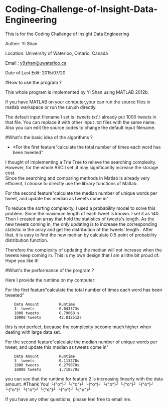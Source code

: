 # Coding-Challenge-of-Insight-Data-Engineering
This is for the Coding Challenge of Insight Data Engineering

Auther: Yi Shan 

Location: University of Waterloo, Ontario, Canada

Email : y9shan@uwaterloo.ca

Date of Last Edit: 2015/07/20






#How to use the program ?


This whole program is implemented by Yi Shan using MATLAB 2012b.

If you have MATLAB on your computer,your can run the source files in matlab warkspace or run the run.sh directly.

The default input filename I set is 'tweets.txt'.I already put 1000 tweets in that file. You can replace it with other input .txt files with the same name. 
Also you can edit the source codes to change the default input filename.


#What's the basic idea of  the algorithms ?

* *For the first feature"calculate the total number of times each word has been tweeted"

I thought of implementing a Trie Tree to relieve the searching complexity. However, for the whole ASCII set ,it may significantly increase the storage cost.  
Since the searching and comparing methods in Matlab is already very efficient, I choose to directly use the library functions of Matlab.


For the second feature"calculate the median number of unique words per tweet, and update this median as tweets come in"

To reduce the sorting complexity, I used a probability model to solve this problem. 
Since the maximum length of each tweet is known. I set it as 140. Then I created an array that hold the statistics of tweets's length.
As the new tweets coming in, the only updating is to increase the corresponding statistic in the array and get the distribution of the tweets' length .
After that, it is easy to find the new median by calculate 0.5 point of probability distribution function.

Therefore the complexity of updating the median will not increase when the tweets keep coming in. 
This is my own design that I am a little bit proud of. Hope you like it!


#What's the performance of the program ?

Here I provide the runtime on my computer:

For the first feature"calculate the total number of times each word has been tweeted"

		Data Amount			Runtime
		3  tweets			0.043373s
		1000 tweets			0.79668 s
		10000 tweets		42.812512s


this is not perfect, because the complexity become much higher when dealing with large data set.

For the second feature"calculate the median number of unique words per tweet, and update this median as tweets come in"

		Data Amount			Runtime
		3  tweets			0.113278s
		1000 tweets			0.279070s
		10000 tweets		1.718570s

you can see that the runtime for feature 2 is increasing linearly with the data amount.
#Thank You!
└(^o^)┘  └(^o^)┘   └(^o^)┘   └(^o^)┘  └(^o^)┘   └(^o^)┘   └(^o^)┘   └(^o^)┘   └(^o^)┘  └(^o^)┘   └(^o^)┘

If you have any other questions, please feel free to email me.
